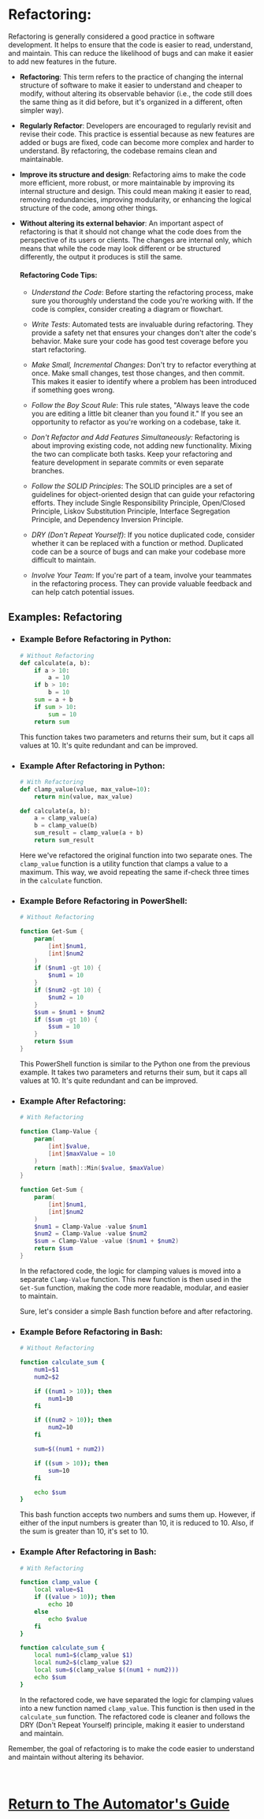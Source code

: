 # Refactoring: 

Refactoring is generally considered a good practice in software development. It helps to ensure that the code is easier to read, understand, and maintain. This can reduce the likelihood of bugs and can make it easier to add new features in the future.

- **Refactoring**: This term refers to the practice of changing the internal structure of software to make it easier to understand and cheaper to modify, without altering its observable behavior (i.e., the code still does the same thing as it did before, but it's organized in a different, often simpler way).

- **Regularly Refactor**: Developers are encouraged to regularly revisit and revise their code. This practice is essential because as new features are added or bugs are fixed, code can become more complex and harder to understand. By refactoring, the codebase remains clean and maintainable.

- **Improve its structure and design**: Refactoring aims to make the code more efficient, more robust, or more maintainable by improving its internal structure and design. This could mean making it easier to read, removing redundancies, improving modularity, or enhancing the logical structure of the code, among other things.

 - **Without altering its external behavior**: An important aspect of refactoring is that it should not change what the code does from the perspective of its users or clients. The changes are internal only, which means that while the code may look different or be structured differently, the output it produces is still the same.

    #### **Refactoring Code Tips**:
    - *Understand the Code*: Before starting the refactoring process, make sure you thoroughly understand the code you're working with. If the code is complex, consider creating a diagram or flowchart.

    - *Write Tests*: Automated tests are invaluable during refactoring. They provide a safety net that ensures your changes don't alter the code's behavior. Make sure your code has good test coverage before you start refactoring.

    - *Make Small, Incremental Changes*: Don't try to refactor everything at once. Make small changes, test those changes, and then commit. This makes it easier to identify where a problem has been introduced if something goes wrong.

    - *Follow the Boy Scout Rule*: This rule states, "Always leave the code you are editing a little bit cleaner than you found it." If you see an opportunity to refactor as you're working on a codebase, take it.

    - *Don't Refactor and Add Features Simultaneously:* Refactoring is about improving existing code, not adding new functionality. Mixing the two can complicate both tasks. Keep your refactoring and feature development in separate commits or even separate branches.

    - *Follow the SOLID Principles*: The SOLID principles are a set of guidelines for object-oriented design that can guide your refactoring efforts. They include Single Responsibility Principle, Open/Closed Principle, Liskov Substitution Principle, Interface Segregation Principle, and Dependency Inversion Principle.

    - *DRY (Don't Repeat Yourself)*: If you notice duplicated code, consider whether it can be replaced with a function or method. Duplicated code can be a source of bugs and can make your codebase more difficult to maintain.

    - *Involve Your Team*: If you're part of a team, involve your teammates in the refactoring process. They can provide valuable feedback and can help catch potential issues.

## Examples: Refactoring

- ### **Example Before Refactoring in Python**:

    ```python
    # Without Refactoring
    def calculate(a, b):
        if a > 10:
            a = 10
        if b > 10:
            b = 10
        sum = a + b
        if sum > 10:
            sum = 10
        return sum
    ```

    This function takes two parameters and returns their sum, but it caps all values at 10. It's quite redundant and can be improved.

- ### **Example After Refactoring in Python**:

    ```python
    # With Refactoring
    def clamp_value(value, max_value=10):
        return min(value, max_value)

    def calculate(a, b):
        a = clamp_value(a)
        b = clamp_value(b)
        sum_result = clamp_value(a + b)
        return sum_result
    ```

    Here we've refactored the original function into two separate ones. The `clamp_value` function is a utility function that clamps a value to a maximum. This way, we avoid repeating the same if-check three times in the `calculate` function. 

- ### **Example Before Refactoring in PowerShell**:

    ```PowerShell
    # Without Refactoring

    function Get-Sum {
        param(
            [int]$num1,
            [int]$num2
        )
        if ($num1 -gt 10) {
            $num1 = 10
        }
        if ($num2 -gt 10) {
            $num2 = 10
        }
        $sum = $num1 + $num2
        if ($sum -gt 10) {
            $sum = 10
        }
        return $sum
    }
    ```

    This PowerShell function is similar to the Python one from the previous example. It takes two parameters and returns their sum, but it caps all values at 10. It's quite redundant and can be improved.

- ### **Example After Refactoring:**

    ```PowerShell
    # With Refactoring

    function Clamp-Value {
        param(
            [int]$value,
            [int]$maxValue = 10
        )
        return [math]::Min($value, $maxValue)
    }

    function Get-Sum {
        param(
            [int]$num1,
            [int]$num2
        )
        $num1 = Clamp-Value -value $num1
        $num2 = Clamp-Value -value $num2
        $sum = Clamp-Value -value ($num1 + $num2)
        return $sum
    }
    ```

    In the refactored code, the logic for clamping values is moved into a separate `Clamp-Value` function. This new function is then used in the `Get-Sum` function, making the code more readable, modular, and easier to maintain.

    Sure, let's consider a simple Bash function before and after refactoring.

- ### **Example Before Refactoring in Bash**:

    ```bash
    # Without Refactoring

    function calculate_sum {
        num1=$1
        num2=$2

        if ((num1 > 10)); then
            num1=10
        fi

        if ((num2 > 10)); then
            num2=10
        fi

        sum=$((num1 + num2))

        if ((sum > 10)); then
            sum=10
        fi

        echo $sum
    }
    ```

    This bash function accepts two numbers and sums them up. However, if either of the input numbers is greater than 10, it is reduced to 10. Also, if the sum is greater than 10, it's set to 10.

- ### **Example After Refactoring in Bash**:

    ```bash
    # With Refactoring

    function clamp_value {
        local value=$1
        if ((value > 10)); then
            echo 10
        else
            echo $value
        fi
    }

    function calculate_sum {
        local num1=$(clamp_value $1)
        local num2=$(clamp_value $2)
        local sum=$(clamp_value $((num1 + num2)))
        echo $sum
    }
    ```

    In the refactored code, we have separated the logic for clamping values into a new function named `clamp_value`. This function is then used in the `calculate_sum` function. The refactored code is cleaner and follows the DRY (Don't Repeat Yourself) principle, making it easier to understand and maintain.

Remember, the goal of refactoring is to make the code easier to understand and maintain without altering its behavior. 

<br>

# [Return to The Automator's Guide](../README.md#the-evolution-of-bugs-often-ignored-but-critical-aspect-of-scripting)

